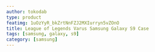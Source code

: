 ```yaml
---
author: tokodab
type: product
featimg: 1uOzYyR_bkZrtNnFZJ2MXIurryn5vZOnO
title: League of Legends Varus Samsung Galaxy S9 Case
tags: [samsung, galaxy, s9]
category: [samsung]
---
```

